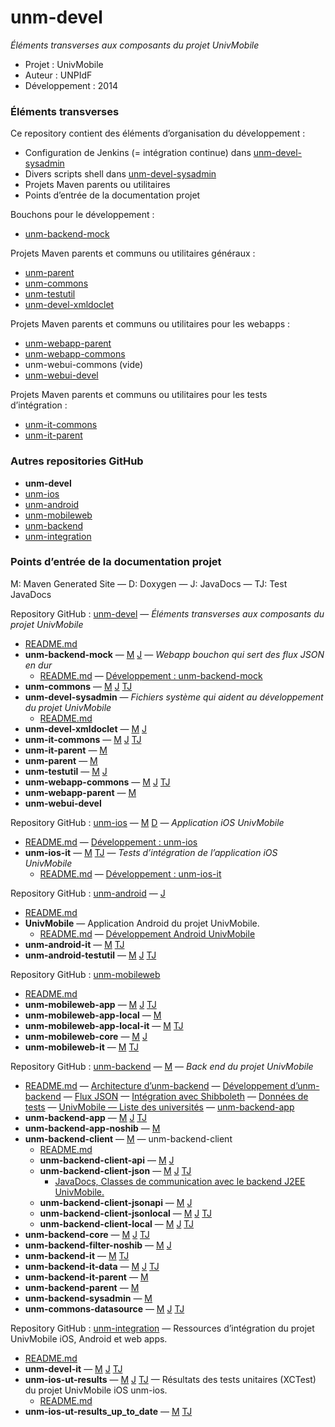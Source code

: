 unm-devel
=========

_Éléments transverses aux composants du projet UnivMobile_

   * Projet : UnivMobile
   * Auteur : UNPIdF
   * Développement : 2014
   
### Éléments transverses

Ce repository contient des éléments d’organisation du développement :

  * Configuration de Jenkins (= intégration continue) dans [unm-devel-sysadmin](https://github.com/univmobile/unm-devel/tree/develop/unm-devel-sysadmin "Projet unm-devel-sysadmin dans GitHub")
  * Divers scripts shell dans [unm-devel-sysadmin](https://github.com/univmobile/unm-devel/tree/develop/unm-devel-sysadmin "Projet unm-devel-sysadmin dans GitHub")
  * Projets Maven parents ou utilitaires 
  * Points d’entrée de la documentation projet
 
Bouchons pour le développement :

  * [unm-backend-mock](https://github.com/univmobile/unm-devel/tree/develop/unm-backend-mock "Projet unm-backend-mock dans GitHub")

Projets Maven parents et communs ou utilitaires généraux :

  * [unm-parent](https://github.com/univmobile/unm-devel/tree/develop/unm-parent "Projet unm-parent dans GitHub")
  * [unm-commons](https://github.com/univmobile/unm-devel/tree/develop/unm-commons "Projet unm-commons dans GitHub")
  * [unm-testutil](https://github.com/univmobile/unm-devel/tree/develop/unm-testutil "Projet unm-testutil dans GitHub")
  * [unm-devel-xmldoclet](https://github.com/univmobile/unm-devel/tree/develop/unm-devel-xmldoclet "Projet unm-devel-xmldoclet dans GitHub")

Projets Maven parents et communs ou utilitaires pour les webapps :

  * [unm-webapp-parent](https://github.com/univmobile/unm-devel/tree/develop/unm-webapp-parent "Projet unm-webapp-parent dans GitHub")
  * [unm-webapp-commons](https://github.com/univmobile/unm-devel/tree/develop/unm-webapp-commons "Projet unm-webapp-commons dans GitHub")
  * unm-webui-commons (vide)
  * [unm-webui-devel](https://github.com/univmobile/unm-devel/tree/develop/unm-webui-devel "Projet unm-webui-devel dans GitHub")

Projets Maven parents et communs ou utilitaires pour les tests d’intégration :

  * [unm-it-commons](https://github.com/univmobile/unm-devel/tree/develop/unm-it-commons "Projet unm-it-commons dans GitHub")
  * [unm-it-parent](https://github.com/univmobile/unm-devel/tree/develop/unm-it-parent "Projet unm-it-parent dans GitHub")

### Autres repositories GitHub

  * **unm-devel**
  * [unm-ios](https://github.com/univmobile/unm-ios/README.md "Repository GitHub unm-ios")
  * [unm-android](https://github.com/univmobile/unm-android/README.md "Repository GitHub unm-android")
  * [unm-mobileweb](https://github.com/univmobile/unm-mobileweb/README.md "Repository GitHub unm-mobileweb")
  * [unm-backend](https://github.com/univmobile/unm-backend/README.md "Repository GitHub unm-backend")
  * [unm-integration](https://github.com/univmobile/unm-integration/README.md "Repository GitHub unm-integration")
  
### Points d’entrée de la documentation projet

M: Maven Generated Site — D: Doxygen — J: JavaDocs — TJ: Test JavaDocs

Repository GitHub : [unm-devel](https://github.com/univmobile/unm-devel "Repository GitHub : unm-devel") — _Éléments transverses aux composants du projet UnivMobile_

  * [README.md](https://github.com/univmobile/unm-devel/blob/develop/README.md "README.md")
  * **unm-backend-mock** —  [M](http://univmobile.vswip.com/nexus/content/sites/pub/unm-backend-mock/0.0.4/ "Maven Generated Site: unm-backend-mock:0.0.4") [J](http://univmobile.vswip.com/nexus/content/sites/pub/unm-backend-mock/0.0.4/apidocs/ "JavaDocs: unm-backend-mock:0.0.4") — _Webapp bouchon qui sert des flux JSON en dur_
    * [README.md](https://github.com/univmobile/unm-devel/blob/develop/unm-backend-mock/README.md "README.md") — [Développement : unm-backend-mock](https://github.com/univmobile/unm-devel/blob/develop/unm-backend-mock//Devel.md "Devel.md")
  * **unm-commons** —  [M](http://univmobile.vswip.com/nexus/content/sites/pub/unm-commons/0.0.4/ "Maven Generated Site: unm-commons:0.0.4") [J](http://univmobile.vswip.com/nexus/content/sites/pub/unm-commons/0.0.4/apidocs/ "JavaDocs: unm-commons:0.0.4") [TJ](http://univmobile.vswip.com/nexus/content/sites/pub/unm-commons/0.0.4/testapidocs/ "Test JavaDocs: unm-commons: 0.0.4")
  * **unm-devel-sysadmin** — _Fichiers système qui aident au développement du projet UnivMobile_
    * [README.md](https://github.com/univmobile/unm-devel/blob/develop/unm-devel-sysadmin/README.md "README.md")
  * **unm-devel-xmldoclet** —  [M](http://univmobile.vswip.com/nexus/content/sites/pub/unm-devel-xmldoclet/0.0.4/ "Maven Generated Site: unm-devel-xmldoclet:0.0.4") [J](http://univmobile.vswip.com/nexus/content/sites/pub/unm-devel-xmldoclet/0.0.4/apidocs/ "JavaDocs: unm-devel-xmldoclet:0.0.4")
  * **unm-it-commons** —  [M](http://univmobile.vswip.com/nexus/content/sites/pub/unm-it-commons/0.0.4/ "Maven Generated Site: unm-it-commons:0.0.4") [J](http://univmobile.vswip.com/nexus/content/sites/pub/unm-it-commons/0.0.4/apidocs/ "JavaDocs: unm-it-commons:0.0.4") [TJ](http://univmobile.vswip.com/nexus/content/sites/pub/unm-it-commons/0.0.4/testapidocs/ "Test JavaDocs: unm-it-commons: 0.0.4")
  * **unm-it-parent** —  [M](http://univmobile.vswip.com/nexus/content/sites/pub/unm-it-parent/0.0.4/ "Maven Generated Site: unm-it-parent:0.0.4")
  * **unm-parent** —  [M](http://univmobile.vswip.com/nexus/content/sites/pub/unm-parent/0.0.4/ "Maven Generated Site: unm-parent:0.0.4")
  * **unm-testutil** —  [M](http://univmobile.vswip.com/nexus/content/sites/pub/unm-testutil/0.0.4/ "Maven Generated Site: unm-testutil:0.0.4") [J](http://univmobile.vswip.com/nexus/content/sites/pub/unm-testutil/0.0.4/apidocs/ "JavaDocs: unm-testutil:0.0.4")
  * **unm-webapp-commons** —  [M](http://univmobile.vswip.com/nexus/content/sites/pub/unm-webapp-commons/0.0.4/ "Maven Generated Site: unm-webapp-commons:0.0.4") [J](http://univmobile.vswip.com/nexus/content/sites/pub/unm-webapp-commons/0.0.4/apidocs/ "JavaDocs: unm-webapp-commons:0.0.4") [TJ](http://univmobile.vswip.com/nexus/content/sites/pub/unm-webapp-commons/0.0.4/testapidocs/ "Test JavaDocs: unm-webapp-commons: 0.0.4")
  * **unm-webapp-parent** —  [M](http://univmobile.vswip.com/nexus/content/sites/pub/unm-webapp-parent/0.0.4/ "Maven Generated Site: unm-webapp-parent:0.0.4")
  * **unm-webui-devel**

Repository GitHub : [unm-ios](https://github.com/univmobile/unm-ios "Repository GitHub : unm-ios") —  [M](http://univmobile.vswip.com/nexus/content/sites/pub/unm-ios/0.0.4/ "Maven Generated Site: unm-ios:0.0.4") [D](http://univmobile.vswip.com/nexus/content/sites/pub/unm-ios/0.0.4/doxygen/html/ "Doxygen: unm-ios:0.0.4") — _Application iOS UnivMobile_

  * [README.md](https://github.com/univmobile/unm-ios/blob/develop/README.md "README.md") — [Développement : unm-ios](https://github.com/univmobile/unm-ios/blob/develop/Devel.md "Devel.md")
  * **unm-ios-it** —  [M](http://univmobile.vswip.com/nexus/content/sites/pub/unm-ios-it/0.0.4/ "Maven Generated Site: unm-ios-it:0.0.4") [TJ](http://univmobile.vswip.com/nexus/content/sites/pub/unm-ios-it/0.0.4/testapidocs/ "Test JavaDocs: unm-ios-it: 0.0.4") — _Tests d’intégration de l’application iOS UnivMobile_
    * [README.md](https://github.com/univmobile/unm-ios/blob/develop/unm-ios-it/README.md "README.md") — [Développement : unm-ios-it](https://github.com/univmobile/unm-ios/blob/develop/unm-ios-it/Devel.md "Devel.md")

Repository GitHub : [unm-android](https://github.com/univmobile/unm-android "Repository GitHub : unm-android") —  [J](http://univmobile.vswip.com/nexus/content/sites/pub/unm-android/0.0.4/ "JavaDocs: unm-android:0.0.4")

  * [README.md](https://github.com/univmobile/unm-android/blob/develop/README.md "README.md")
  * **UnivMobile** — Application Android du projet UnivMobile.
    * [README.md](https://github.com/univmobile/unm-android/blob/develop/UnivMobile/README.md "README.md") — [Développement Android UnivMobile](https://github.com/univmobile/unm-android/blob/develop/UnivMobile/Devel.md "Devel.md")
  * **unm-android-it** —  [M](http://univmobile.vswip.com/nexus/content/sites/pub/unm-android-it/0.0.4/ "Maven Generated Site: unm-android-it:0.0.4") [TJ](http://univmobile.vswip.com/nexus/content/sites/pub/unm-android-it/0.0.4/testapidocs/ "Test JavaDocs: unm-android-it: 0.0.4")
  * **unm-android-testutil** —  [M](http://univmobile.vswip.com/nexus/content/sites/pub/unm-android-testutil/0.0.4/ "Maven Generated Site: unm-android-testutil:0.0.4") [J](http://univmobile.vswip.com/nexus/content/sites/pub/unm-android-testutil/0.0.4/apidocs/ "JavaDocs: unm-android-testutil:0.0.4") [TJ](http://univmobile.vswip.com/nexus/content/sites/pub/unm-android-testutil/0.0.4/testapidocs/ "Test JavaDocs: unm-android-testutil: 0.0.4")

Repository GitHub : [unm-mobileweb](https://github.com/univmobile/unm-mobileweb "Repository GitHub : unm-mobileweb")

  * [README.md](https://github.com/univmobile/unm-mobileweb/blob/develop/README.md "README.md")
  * **unm-mobileweb-app** —  [M](http://univmobile.vswip.com/nexus/content/sites/pub/unm-mobileweb-app/0.0.4/ "Maven Generated Site: unm-mobileweb-app:0.0.4") [J](http://univmobile.vswip.com/nexus/content/sites/pub/unm-mobileweb-app/0.0.4/apidocs/ "JavaDocs: unm-mobileweb-app:0.0.4") [TJ](http://univmobile.vswip.com/nexus/content/sites/pub/unm-mobileweb-app/0.0.4/testapidocs/ "Test JavaDocs: unm-mobileweb-app: 0.0.4")
  * **unm-mobileweb-app-local** —  [M](http://univmobile.vswip.com/nexus/content/sites/pub/unm-mobileweb-app-local/0.0.4/ "Maven Generated Site: unm-mobileweb-app-local:0.0.4")
  * **unm-mobileweb-app-local-it** —  [M](http://univmobile.vswip.com/nexus/content/sites/pub/unm-mobileweb-app-local-it/0.0.4/ "Maven Generated Site: unm-mobileweb-app-local-it:0.0.4") [TJ](http://univmobile.vswip.com/nexus/content/sites/pub/unm-mobileweb-app-local-it/0.0.4/testapidocs/ "Test JavaDocs: unm-mobileweb-app-local-it: 0.0.4")
  * **unm-mobileweb-core** —  [M](http://univmobile.vswip.com/nexus/content/sites/pub/unm-mobileweb-core/0.0.4/ "Maven Generated Site: unm-mobileweb-core:0.0.4") [J](http://univmobile.vswip.com/nexus/content/sites/pub/unm-mobileweb-core/0.0.4/apidocs/ "JavaDocs: unm-mobileweb-core:0.0.4")
  * **unm-mobileweb-it** —  [M](http://univmobile.vswip.com/nexus/content/sites/pub/unm-mobileweb-it/0.0.4/ "Maven Generated Site: unm-mobileweb-it:0.0.4") [TJ](http://univmobile.vswip.com/nexus/content/sites/pub/unm-mobileweb-it/0.0.4/testapidocs/ "Test JavaDocs: unm-mobileweb-it: 0.0.4")

Repository GitHub : [unm-backend](https://github.com/univmobile/unm-backend "Repository GitHub : unm-backend") —  [M](http://univmobile.vswip.com/nexus/content/sites/pub/unm-backend/0.0.4/ "Maven Generated Site: unm-backend:0.0.4") — _Back end du projet UnivMobile_

  * [README.md](https://github.com/univmobile/unm-backend/blob/develop/README.md "README.md") — [Architecture d’unm-backend](https://github.com/univmobile/unm-backend/blob/develop/Arch.md "Arch.md") — [Développement d’unm-backend](https://github.com/univmobile/unm-backend/blob/develop/Devel.md "Devel.md") — [Flux JSON](https://github.com/univmobile/unm-backend/blob/develop/JSON.md "JSON.md") — [Intégration avec Shibboleth](https://github.com/univmobile/unm-backend/blob/develop/Shibboleth.md "Shibboleth.md") — [Données de tests](https://github.com/univmobile/unm-backend/blob/develop/Tests.md "Tests.md") — [UnivMobile — Liste des universités](https://github.com/univmobile/unm-backend/blob/develop/Universities.md "Universities.md") — [unm-backend-app](https://github.com/univmobile/unm-backend/blob/develop/unm-backend-app.md "unm-backend-app.md")
  * **unm-backend-app** —  [M](http://univmobile.vswip.com/nexus/content/sites/pub/unm-backend-app/0.0.4/ "Maven Generated Site: unm-backend-app:0.0.4") [J](http://univmobile.vswip.com/nexus/content/sites/pub/unm-backend-app/0.0.4/apidocs/ "JavaDocs: unm-backend-app:0.0.4") [TJ](http://univmobile.vswip.com/nexus/content/sites/pub/unm-backend-app/0.0.4/testapidocs/ "Test JavaDocs: unm-backend-app: 0.0.4")
  * **unm-backend-app-noshib** —  [M](http://univmobile.vswip.com/nexus/content/sites/pub/unm-backend-app-noshib/0.0.4/ "Maven Generated Site: unm-backend-app-noshib:0.0.4")
  * **unm-backend-client** —  [M](http://univmobile.vswip.com/nexus/content/sites/pub/unm-backend-client/0.0.4/ "Maven Generated Site: unm-backend-client:0.0.4") — unm-backend-client
    * [README.md](https://github.com/univmobile/unm-backend/blob/develop/unm-backend-client/README.md "README.md")
    * **unm-backend-client-api** —  [M](http://univmobile.vswip.com/nexus/content/sites/pub/unm-backend-client-api/0.0.4/ "Maven Generated Site: unm-backend-client-api:0.0.4") [J](http://univmobile.vswip.com/nexus/content/sites/pub/unm-backend-client-api/0.0.4/apidocs/ "JavaDocs: unm-backend-client-api:0.0.4")
    * **unm-backend-client-json** —  [M](http://univmobile.vswip.com/nexus/content/sites/pub/unm-backend-client-json/0.0.4/ "Maven Generated Site: unm-backend-client-json:0.0.4") [J](http://univmobile.vswip.com/nexus/content/sites/pub/unm-backend-client-json/0.0.4/apidocs/ "JavaDocs: unm-backend-client-json:0.0.4") [TJ](http://univmobile.vswip.com/nexus/content/sites/pub/unm-backend-client-json/0.0.4/testapidocs/ "Test JavaDocs: unm-backend-client-json: 0.0.4")
      * [JavaDocs, Classes de communication avec le backend J2EE UnivMobile.](http://univmobile.vswip.com/nexus/content/sites/pub/unm-backend-client-json/0.0.4/apidocs/)
    * **unm-backend-client-jsonapi** —  [M](http://univmobile.vswip.com/nexus/content/sites/pub/unm-backend-client-jsonapi/0.0.4/ "Maven Generated Site: unm-backend-client-jsonapi:0.0.4") [J](http://univmobile.vswip.com/nexus/content/sites/pub/unm-backend-client-jsonapi/0.0.4/apidocs/ "JavaDocs: unm-backend-client-jsonapi:0.0.4")
    * **unm-backend-client-jsonlocal** —  [M](http://univmobile.vswip.com/nexus/content/sites/pub/unm-backend-client-jsonlocal/0.0.4/ "Maven Generated Site: unm-backend-client-jsonlocal:0.0.4") [J](http://univmobile.vswip.com/nexus/content/sites/pub/unm-backend-client-jsonlocal/0.0.4/apidocs/ "JavaDocs: unm-backend-client-jsonlocal:0.0.4") [TJ](http://univmobile.vswip.com/nexus/content/sites/pub/unm-backend-client-jsonlocal/0.0.4/testapidocs/ "Test JavaDocs: unm-backend-client-jsonlocal: 0.0.4")
    * **unm-backend-client-local** —  [M](http://univmobile.vswip.com/nexus/content/sites/pub/unm-backend-client-local/0.0.4/ "Maven Generated Site: unm-backend-client-local:0.0.4") [J](http://univmobile.vswip.com/nexus/content/sites/pub/unm-backend-client-local/0.0.4/apidocs/ "JavaDocs: unm-backend-client-local:0.0.4") [TJ](http://univmobile.vswip.com/nexus/content/sites/pub/unm-backend-client-local/0.0.4/testapidocs/ "Test JavaDocs: unm-backend-client-local: 0.0.4")
  * **unm-backend-core** —  [M](http://univmobile.vswip.com/nexus/content/sites/pub/unm-backend-core/0.0.4/ "Maven Generated Site: unm-backend-core:0.0.4") [J](http://univmobile.vswip.com/nexus/content/sites/pub/unm-backend-core/0.0.4/apidocs/ "JavaDocs: unm-backend-core:0.0.4") [TJ](http://univmobile.vswip.com/nexus/content/sites/pub/unm-backend-core/0.0.4/testapidocs/ "Test JavaDocs: unm-backend-core: 0.0.4")
  * **unm-backend-filter-noshib** —  [M](http://univmobile.vswip.com/nexus/content/sites/pub/unm-backend-filter-noshib/0.0.4/ "Maven Generated Site: unm-backend-filter-noshib:0.0.4") [J](http://univmobile.vswip.com/nexus/content/sites/pub/unm-backend-filter-noshib/0.0.4/apidocs/ "JavaDocs: unm-backend-filter-noshib:0.0.4")
  * **unm-backend-it** —  [M](http://univmobile.vswip.com/nexus/content/sites/pub/unm-backend-it/0.0.4/ "Maven Generated Site: unm-backend-it:0.0.4") [TJ](http://univmobile.vswip.com/nexus/content/sites/pub/unm-backend-it/0.0.4/testapidocs/ "Test JavaDocs: unm-backend-it: 0.0.4")
  * **unm-backend-it-data** —  [M](http://univmobile.vswip.com/nexus/content/sites/pub/unm-backend-it-data/0.0.4/ "Maven Generated Site: unm-backend-it-data:0.0.4") [J](http://univmobile.vswip.com/nexus/content/sites/pub/unm-backend-it-data/0.0.4/apidocs/ "JavaDocs: unm-backend-it-data:0.0.4") [TJ](http://univmobile.vswip.com/nexus/content/sites/pub/unm-backend-it-data/0.0.4/testapidocs/ "Test JavaDocs: unm-backend-it-data: 0.0.4")
  * **unm-backend-it-parent** —  [M](http://univmobile.vswip.com/nexus/content/sites/pub/unm-backend-it-parent/0.0.4/ "Maven Generated Site: unm-backend-it-parent:0.0.4")
  * **unm-backend-parent** —  [M](http://univmobile.vswip.com/nexus/content/sites/pub/unm-backend-parent/0.0.4/ "Maven Generated Site: unm-backend-parent:0.0.4")
  * **unm-backend-sysadmin** —  [M](http://univmobile.vswip.com/nexus/content/sites/pub/unm-backend-sysadmin/0.0.4/ "Maven Generated Site: unm-backend-sysadmin:0.0.4")
  * **unm-commons-datasource** —  [M](http://univmobile.vswip.com/nexus/content/sites/pub/unm-commons-datasource/0.0.4/ "Maven Generated Site: unm-commons-datasource:0.0.4") [J](http://univmobile.vswip.com/nexus/content/sites/pub/unm-commons-datasource/0.0.4/apidocs/ "JavaDocs: unm-commons-datasource:0.0.4") [TJ](http://univmobile.vswip.com/nexus/content/sites/pub/unm-commons-datasource/0.0.4/testapidocs/ "Test JavaDocs: unm-commons-datasource: 0.0.4")

Repository GitHub : [unm-integration](https://github.com/univmobile/unm-integration "Repository GitHub : unm-integration") — Ressources d’intégration du projet UnivMobile iOS, Android et web apps.

  * [README.md](https://github.com/univmobile/unm-integration/blob/develop/README.md "README.md")
  * **unm-devel-it** —  [M](http://univmobile.vswip.com/nexus/content/sites/pub/unm-devel-it/0.0.4/ "Maven Generated Site: unm-devel-it:0.0.4") [J](http://univmobile.vswip.com/nexus/content/sites/pub/unm-devel-it/0.0.4/apidocs/ "JavaDocs: unm-devel-it:0.0.4") [TJ](http://univmobile.vswip.com/nexus/content/sites/pub/unm-devel-it/0.0.4/testapidocs/ "Test JavaDocs: unm-devel-it: 0.0.4")
  * **unm-ios-ut-results** —  [M](http://univmobile.vswip.com/nexus/content/sites/pub/unm-ios-ut-results/0.0.4/ "Maven Generated Site: unm-ios-ut-results:0.0.4") [J](http://univmobile.vswip.com/nexus/content/sites/pub/unm-ios-ut-results/0.0.4/apidocs/ "JavaDocs: unm-ios-ut-results:0.0.4") [TJ](http://univmobile.vswip.com/nexus/content/sites/pub/unm-ios-ut-results/0.0.4/testapidocs/ "Test JavaDocs: unm-ios-ut-results: 0.0.4") — Résultats des tests unitaires (XCTest) du projet UnivMobile iOS unm-ios.
    * [README.md](https://github.com/univmobile/unm-integration/blob/develop/unm-ios-ut-results/README.md "README.md")
  * **unm-ios-ut-results_up_to_date** —  [M](http://univmobile.vswip.com/nexus/content/sites/pub/unm-ios-ut-results_up_to_date/0.0.4/ "Maven Generated Site: unm-ios-ut-results_up_to_date:0.0.4") [TJ](http://univmobile.vswip.com/nexus/content/sites/pub/unm-ios-ut-results_up_to_date/0.0.4/testapidocs/ "Test JavaDocs: unm-ios-ut-results_up_to_date: 0.0.4")
